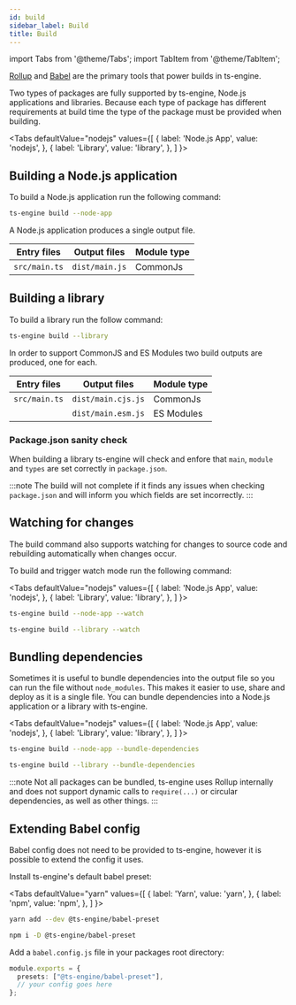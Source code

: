 ```yaml
---
id: build
sidebar_label: Build
title: Build
---
```


import Tabs from '@theme/Tabs';
import TabItem from '@theme/TabItem';

[Rollup](https://rollupjs.org/) and [Babel](https://babeljs.io/) are the primary tools that power builds in ts-engine.

Two types of packages are fully supported by ts-engine, Node.js applications and libraries. Because each type of package has different requirements at build time the type of the package must be provided when building.

<Tabs
defaultValue="nodejs"
values={[
{ label: 'Node.js App', value: 'nodejs', },
{ label: 'Library', value: 'library', },
]
}>
<TabItem value="nodejs">

## Building a Node.js application

To build a Node.js application run the following command:

```sh
ts-engine build --node-app
```

A Node.js application produces a single output file.

| Entry files   | Output files   | Module type |
| ------------- | -------------- | ----------- |
| `src/main.ts` | `dist/main.js` | CommonJs    |

</TabItem>
<TabItem value="library">

## Building a library

To build a library run the follow command:

```sh
ts-engine build --library
```

In order to support CommonJS and ES Modules two build outputs are produced, one for each.

| Entry files   | Output files       | Module type |
| ------------- | ------------------ | ----------- |
| `src/main.ts` | `dist/main.cjs.js` | CommonJs    |
|               | `dist/main.esm.js` | ES Modules  |

### Package.json sanity check

When building a library ts-engine will check and enfore that `main`, `module` and `types` are set correctly in `package.json`.

:::note
The build will not complete if it finds any issues when checking `package.json` and will inform you which fields are set incorrectly.
:::

</TabItem>
</Tabs>

## Watching for changes

The build command also supports watching for changes to source code and rebuilding automatically when changes occur.

To build and trigger watch mode run the following command:

<Tabs
defaultValue="nodejs"
values={[
{ label: 'Node.js App', value: 'nodejs', },
{ label: 'Library', value: 'library', },
]
}>
<TabItem value="nodejs">

```sh
ts-engine build --node-app --watch
```

</TabItem>
<TabItem value="library">

```sh
ts-engine build --library --watch
```

</TabItem>
</Tabs>

## Bundling dependencies

Sometimes it is useful to bundle dependencies into the output file so you can run the file without `node_modules`. This makes it easier to use, share and deploy as it is a single file. You can bundle dependencies into a Node.js application or a library with ts-engine.

<Tabs
defaultValue="nodejs"
values={[
{ label: 'Node.js App', value: 'nodejs', },
{ label: 'Library', value: 'library', },
]
}>
<TabItem value="nodejs">

```sh
ts-engine build --node-app --bundle-dependencies
```

</TabItem>
<TabItem value="library">

```sh
ts-engine build --library --bundle-dependencies
```

</TabItem>
</Tabs>

:::note
Not all packages can be bundled, ts-engine uses Rollup internally and does not support dynamic calls to `require(...)` or circular dependencies, as well as other things.
:::

## Extending Babel config

Babel config does not need to be provided to ts-engine, however it is possible to extend the config it uses.

Install ts-engine's default babel preset:

<Tabs
defaultValue="yarn"
values={[
{ label: 'Yarn', value: 'yarn', },
{ label: 'npm', value: 'npm', },
]
}>
<TabItem value="yarn">

```sh
yarn add --dev @ts-engine/babel-preset
```

</TabItem>
<TabItem value="npm">

```sh
npm i -D @ts-engine/babel-preset
```

</TabItem>
</Tabs>

Add a `babel.config.js` file in your packages root directory:

```ts title="babel.config.json"
module.exports = {
  presets: ["@ts-engine/babel-preset"],
  // your config goes here
};
```
